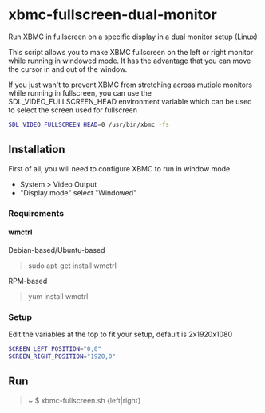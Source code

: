 xbmc-fullscreen-dual-monitor
============================

Run XBMC in fullscreen on a specific display in a dual monitor setup (Linux)

This script allows you to make XBMC fullscreen on the left or right monitor while running in windowed mode. It has the advantage that you can move the cursor in and out of the window.

If you just wan't to prevent XBMC from stretching across mutiple monitors while running in fullscreen, you can use the SDL_VIDEO_FULLSCREEN_HEAD environment variable which can be used to select the screen used for fullscreen

```Bash
SDL_VIDEO_FULLSCREEN_HEAD=0 /usr/bin/xbmc -fs
```

## Installation

First of all, you will need to configure XBMC to run in window mode

- System > Video Output
- "Display mode" select "Windowed"

### Requirements

#### wmctrl

Debian-based/Ubuntu-based
> sudo apt-get install wmctrl

RPM-based
> yum install wmctrl

### Setup

Edit the variables at the top to fit your setup, default is 2x1920x1080 

```Bash
SCREEN_LEFT_POSITION="0,0" 
SCREEN_RIGHT_POSITION="1920,0"
```

## Run
> ~ $ xbmc-fullscreen.sh {left|right}
